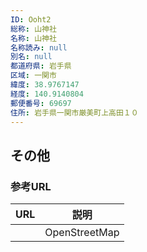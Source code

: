 ```yaml
---
ID: Ooht2
総称: 山神社
名称: 山神社
名称読み: null
別名: null
都道府県: 岩手県
区域: 一関市
緯度: 38.9767147
経度: 140.9140804
郵便番号: 69697
住所: 岩手県一関市厳美町上高田１０
---
```


## その他

### 参考URL

| URL | 説明          |
| --- | ------------- |
|     | OpenStreetMap |
